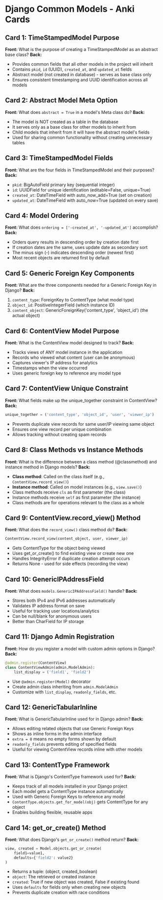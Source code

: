 # Django Common Models - Anki Cards

## Card 1: TimeStampedModel Purpose
**Front:** What is the purpose of creating a TimeStampedModel as an abstract base class?
**Back:** 
- Provides common fields that all other models in the project will inherit
- Contains `pkid`, `id` (UUID), `created_at`, and `updated_at` fields
- Abstract model (not created in database) - serves as base class only
- Ensures consistent timestamping and UUID identification across all models

## Card 2: Abstract Model Meta Option
**Front:** What does `abstract = True` in a model's Meta class do?
**Back:** 
- The model is NOT created as a table in the database
- It serves only as a base class for other models to inherit from
- Child models that inherit from it will have the abstract model's fields
- Used for sharing common functionality without creating unnecessary tables

## Card 3: TimeStampedModel Fields
**Front:** What are the four fields in TimeStampedModel and their purposes?
**Back:** 
- `pkid`: BigAutoField primary key (sequential integer)
- `id`: UUIDField for unique identification (editable=False, unique=True)
- `created_at`: DateTimeField with auto_now_add=True (set on creation)
- `updated_at`: DateTimeField with auto_now=True (updated on every save)

## Card 4: Model Ordering
**Front:** What does `ordering = ['-created_at', '-updated_at']` accomplish?
**Back:** 
- Orders query results in descending order by creation date first
- If creation dates are the same, uses update date as secondary sort
- The minus sign (-) indicates descending order (newest first)
- Most recent objects are returned first by default

## Card 5: Generic Foreign Key Components
**Front:** What are the three components needed for a Generic Foreign Key in Django?
**Back:** 
1. `content_type`: ForeignKey to ContentType (what model type)
2. `object_id`: PositiveIntegerField (which instance ID)  
3. `content_object`: GenericForeignKey('content_type', 'object_id') (the actual object)

## Card 6: ContentView Model Purpose
**Front:** What is the ContentView model designed to track?
**Back:** 
- Tracks views of ANY model instance in the application
- Records who viewed what content (user can be anonymous)
- Captures viewer's IP address for analytics
- Timestamps when the view occurred
- Uses generic foreign key to reference any model type

## Card 7: ContentView Unique Constraint
**Front:** What fields make up the unique_together constraint in ContentView?
**Back:** 
```python
unique_together = ('content_type', 'object_id', 'user', 'viewer_ip')
```
- Prevents duplicate view records for same user/IP viewing same object
- Ensures one view record per unique combination
- Allows tracking without creating spam records

## Card 8: Class Methods vs Instance Methods
**Front:** What is the difference between a class method (@classmethod) and instance method in Django models?
**Back:** 
- **Class method**: Called on the class itself (e.g., `ContentView.record_view()`)
- **Instance method**: Called on model instances (e.g., `view.save()`)
- Class methods receive `cls` as first parameter (the class)
- Instance methods receive `self` as first parameter (the instance)
- Class methods are for operations relevant to the class as a whole

## Card 9: ContentView.record_view() Method
**Front:** What does the `record_view()` class method do?
**Back:** 
```python
ContentView.record_view(content_object, user, viewer_ip)
```
- Gets ContentType for the object being viewed
- Uses get_or_create() to find existing view or create new one
- Handles IntegrityError if duplicate creation attempt occurs
- Returns None - used for side effects (recording the view)

## Card 10: GenericIPAddressField
**Front:** What does `models.GenericIPAddressField()` handle?
**Back:** 
- Stores both IPv4 and IPv6 addresses automatically
- Validates IP address format on save
- Useful for tracking user locations/analytics
- Can be null/blank for anonymous users
- Better than CharField for IP storage

## Card 11: Django Admin Registration
**Front:** How do you register a model with custom admin options in Django?
**Back:** 
```python
@admin.register(ContentView)
class ContentViewAdmin(admin.ModelAdmin):
    list_display = ('field1', 'field2')
```
- Use `@admin.register(Model)` decorator
- Create admin class inheriting from `admin.ModelAdmin`
- Customize with `list_display`, `readonly_fields`, etc.

## Card 12: GenericTabularInline
**Front:** What is GenericTabularInline used for in Django admin?
**Back:** 
- Allows editing related objects that use Generic Foreign Keys
- Shows as inline forms in the admin interface
- `extra = 0` means no empty forms shown by default
- `readonly_fields` prevents editing of specified fields
- Useful for viewing ContentView records inline with other models

## Card 13: ContentType Framework
**Front:** What is Django's ContentType framework used for?
**Back:** 
- Keeps track of all models installed in your Django project
- Each model gets a ContentType instance automatically
- Used with Generic Foreign Keys to reference any model
- `ContentType.objects.get_for_model(obj)` gets ContentType for any object
- Enables building flexible, reusable apps

## Card 14: get_or_create() Method
**Front:** What does Django's `get_or_create()` method return?
**Back:** 
```python
view, created = Model.objects.get_or_create(
    field1=value1,
    defaults={'field2': value2}
)
```
- Returns a tuple: (object, created_boolean)
- `object`: The retrieved or created instance
- `created`: True if new object was created, False if existing found
- Uses `defaults` for fields only when creating new objects
- Prevents duplicate creation with race conditions

